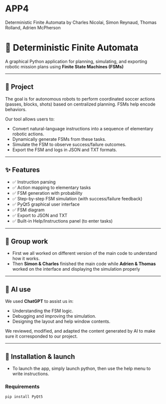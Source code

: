 # APP4
Deterministic Finite Automata by Charles Nicolai, Simon Reynaud, Thomas Rolland, Adrien McPherson

# 🤖 Deterministic Finite Automata

A graphical Python application for planning, simulating, and exporting robotic mission plans using **Finite State Machines (FSMs)**

---

## 📌 Project 

The goal is for autonomous robots to perform coordinated soccer actions (passes, blocks, shots) based on centralized planning. FSMs help encode behaviors.

Our tool allows users to:
- Convert natural-language instructions into a sequence of elementary robotic actions.
- Dynamically generate FSMs from these tasks.
- Simulate the FSM to observe success/failure outcomes.
- Export the FSM and logs in JSON and TXT formats.

---

## ✨ Features

- ✅ Instruction parsing 
- ✅ Action mapping to elementary tasks 
- ✅ FSM generation with probability
- ✅ Step-by-step FSM simulation (with success/failure feedback)
- ✅ PyQt5 graphical user interface
- ✅ FSM diagram
- ✅ Export to JSON and TXT 
- ✅ Built-in Help/Instructions panel (to enter tasks)

---
## 👥​ Group work

- First we all worked on different version of the main code to understand how it works.
- Then **Simon & Charles** finished the main code while **Adrien & Thomas** worked on the interface and displaying the simulation properly

---
## 🧠 AI use

We used **ChatGPT** to assist us in:
- Understanding the FSM logic.
- Debugging and improving the simulation.
- Designing the layout and help window contents.

We reviewed, modified, and adapted the content generated by AI to make sure it corresponded to our project.

---

## 🚀 Installation & launch

- To launch the app, simply launch python, then use the help menu to write instructions.
  
### Requirements
```bash
pip install PyQt5

